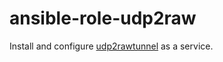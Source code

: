 # ansible-role-udp2raw

Install and configure [udp2rawtunnel](https://github.com/wangyu-/udp2raw-tunnel) as a service.
